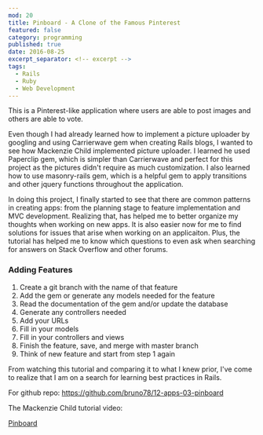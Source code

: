 ```yaml
---
mod: 20
title: Pinboard - A Clone of the Famous Pinterest
featured: false
category: programming
published: true
date: 2016-08-25
excerpt_separator: <!-- excerpt -->
tags:
  - Rails
  - Ruby
  - Web Development
---
```


This is a Pinterest-like application where users are able to post images and others are able to vote.
<!-- excerpt -->

Even though I had already learned how to implement a picture uploader by googling and using Carrierwave gem when creating Rails blogs, I wanted to see how Mackenzie Child implemented picture uploader. I learned he used Paperclip gem, which is simpler than Carrierwave and perfect for this project as the pictures didn't require as much customization. I also learned how to use masonry-rails gem, which is a helpful gem to apply transitions and other jquery functions throughout the application.

In doing this project, I finally started to see that there are common patterns in creating apps: from the planning stage to feature implementation and MVC development. Realizing that, has helped me to better organize my thoughts when working on new apps. It is also easier now for me to find solutions for issues that arise when working on an applicaiton. Plus, the tutorial has helped me to know which questions to even ask when searching for answers on Stack Overflow and other forums.

### Adding Features

1. Create a git branch with the name of that feature
2. Add the gem or generate any models needed for the feature
3. Read the documentation of the gem and/or update the database
4. Generate any controllers needed
5. Add your URLs
6. Fill in your models
7. Fill in your controllers and views
8. Finish the feature, save, and merge with master branch
9. Think of new feature and start from step 1 again

From watching this tutorial and comparing it to what I knew prior, I've come to realize that I am on a search for learning best practices in Rails.

For github repo:
<https://github.com/bruno78/12-apps-03-pinboard>

The Mackenzie Child tutorial video:

[Pinboard](https://www.youtube.com/watch?v=abcnfFS_DS8&list=PL23ZvcdS3XPLNdRYB_QyomQsShx59tpc-&index=4)
